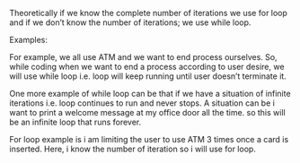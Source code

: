 Theoretically
 if we know the complete number of iterations we use for loop and if we don’t know the number of iterations; we use while loop.

Examples:

For example, we all use ATM and we want to end process ourselves. So, while coding when we want to end a process according to user desire, we will use while loop i.e. loop will keep running until user doesn’t terminate it.

One more example of while loop can be that if we have a situation of infinite iterations i.e. loop continues to run and never stops. A situation can be i want to print a welcome message at my office door all the time. so this will be an infinite loop that runs forever.

For loop example is i am limiting the user to use ATM 3 times once a card is inserted. Here, i know the number of iteration so i will use for loop.